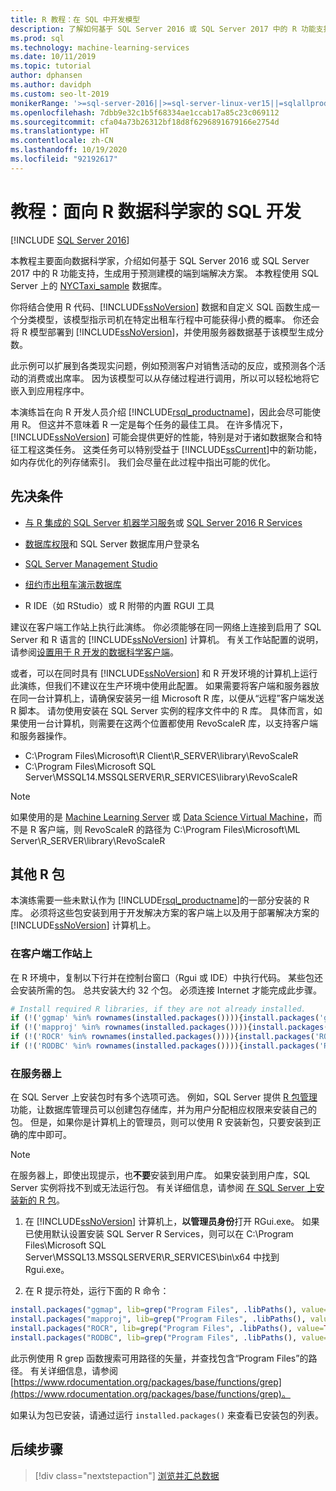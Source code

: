 ```yaml
---
title: R 教程：在 SQL 中开发模型
description: 了解如何基于 SQL Server 2016 或 SQL Server 2017 中的 R 功能支持，生成用于预测建模的端到端解决方案。
ms.prod: sql
ms.technology: machine-learning-services
ms.date: 10/11/2019
ms.topic: tutorial
author: dphansen
ms.author: davidph
ms.custom: seo-lt-2019
monikerRange: '>=sql-server-2016||>=sql-server-linux-ver15||=sqlallproducts-allversions'
ms.openlocfilehash: 7dbb9e32c1b5f68334ae1ccab17a85c23c069112
ms.sourcegitcommit: cfa04a73b26312bf18d8f6296891679166e2754d
ms.translationtype: HT
ms.contentlocale: zh-CN
ms.lasthandoff: 10/19/2020
ms.locfileid: "92192617"
---
```

# <a name="tutorial-sql-development-for-r-data-scientists"></a>教程：面向 R 数据科学家的 SQL 开发
[!INCLUDE [SQL Server 2016](../../includes/applies-to-version/sqlserver2016.md)]

本教程主要面向数据科学家，介绍如何基于 SQL Server 2016 或 SQL Server 2017 中的 R 功能支持，生成用于预测建模的端到端解决方案。 本教程使用 SQL Server 上的 [NYCTaxi_sample](demo-data-nyctaxi-in-sql.md) 数据库。 

你将结合使用 R 代码、[!INCLUDE[ssNoVersion](../../includes/ssnoversion-md.md)] 数据和自定义 SQL 函数生成一个分类模型，该模型指示司机在特定出租车行程中可能获得小费的概率。 你还会将 R 模型部署到 [!INCLUDE[ssNoVersion](../../includes/ssnoversion-md.md)]，并使用服务器数据基于该模型生成分数。

此示例可以扩展到各类现实问题，例如预测客户对销售活动的反应，或预测各个活动的消费或出席率。 因为该模型可以从存储过程进行调用，所以可以轻松地将它嵌入到应用程序中。

本演练旨在向 R 开发人员介绍 [!INCLUDE[rsql_productname](../../includes/rsql-productname-md.md)]，因此会尽可能使用 R。 但这并不意味着 R 一定是每个任务的最佳工具。 在许多情况下， [!INCLUDE[ssNoVersion](../../includes/ssnoversion-md.md)] 可能会提供更好的性能，特别是对于诸如数据聚合和特征工程这类任务。  这类任务可以特别受益于 [!INCLUDE[ssCurrent](../../includes/sscurrent-md.md)]中的新功能，如内存优化的列存储索引。 我们会尽量在此过程中指出可能的优化。

## <a name="prerequisites"></a>先决条件

+ [与 R 集成的 SQL Server 机器学习服务](../install/sql-machine-learning-services-windows-install.md#verify-installation)或 [SQL Server 2016 R Services](../install/sql-r-services-windows-install.md)

+ [数据库权限](../security/user-permission.md)和 SQL Server 数据库用户登录名

+ [SQL Server Management Studio](../../ssms/download-sql-server-management-studio-ssms.md)

+ [纽约市出租车演示数据库](demo-data-nyctaxi-in-sql.md)

+ R IDE（如 RStudio）或 R 附带的内置 RGUI 工具

建议在客户端工作站上执行此演练。 你必须能够在同一网络上连接到启用了 SQL Server 和 R 语言的 [!INCLUDE[ssNoVersion](../../includes/ssnoversion-md.md)] 计算机。 有关工作站配置的说明，请参阅[设置用于 R 开发的数据科学客户端](../r/set-up-a-data-science-client.md)。

或者，可以在同时具有 [!INCLUDE[ssNoVersion](../../includes/ssnoversion-md.md)] 和 R 开发环境的计算机上运行此演练，但我们不建议在生产环境中使用此配置。 如果需要将客户端和服务器放在同一台计算机上，请确保安装另一组 Microsoft R 库，以便从“远程”客户端发送 R 脚本。 请勿使用安装在 SQL Server 实例的程序文件中的 R 库。 具体而言，如果使用一台计算机，则需要在这两个位置都使用 RevoScaleR 库，以支持客户端和服务器操作。

+ C:\Program Files\Microsoft\R Client\R_SERVER\library\RevoScaleR 
+ C:\Program Files\Microsoft SQL Server\MSSQL14.MSSQLSERVER\R_SERVICES\library\RevoScaleR

> [!NOTE]
> 如果使用的是 [Machine Learning Server](/machine-learning-server/) 或 [Data Science Virtual Machine](/azure/machine-learning/data-science-virtual-machine/)，而不是 R 客户端，则 RevoScaleR 的路径为 C:\Program Files\Microsoft\ML Server\R_SERVER\library\RevoScaleR

<a name="add-packages"></a>

## <a name="additional-r-packages"></a>其他 R 包

本演练需要一些未默认作为 [!INCLUDE[rsql_productname](../../includes/rsql-productname-md.md)]的一部分安装的 R 库。 必须将这些包安装到用于开发解决方案的客户端上以及用于部署解决方案的 [!INCLUDE[ssNoVersion](../../includes/ssnoversion-md.md)] 计算机上。

### <a name="on-a-client-workstation"></a>在客户端工作站上

在 R 环境中，复制以下行并在控制台窗口（Rgui 或 IDE）中执行代码。 某些包还会安装所需的包。 总共安装大约 32 个包。 必须连接 Internet 才能完成此步骤。
    
  ```R
  # Install required R libraries, if they are not already installed.
  if (!('ggmap' %in% rownames(installed.packages()))){install.packages('ggmap')}
  if (!('mapproj' %in% rownames(installed.packages()))){install.packages('mapproj')}
  if (!('ROCR' %in% rownames(installed.packages()))){install.packages('ROCR')}
  if (!('RODBC' %in% rownames(installed.packages()))){install.packages('RODBC')}
  ```

### <a name="on-the-server"></a>在服务器上

在 SQL Server 上安装包时有多个选项可选。 例如，SQL Server 提供 [R 包管理](../package-management/install-additional-r-packages-on-sql-server.md)功能，让数据库管理员可以创建包存储库，并为用户分配相应权限来安装自己的包。 但是，如果你是计算机上的管理员，则可以使用 R 安装新包，只要安装到正确的库中即可。

> [!NOTE]
> 在服务器上，即使出现提示，也**不要**安装到用户库。 如果安装到用户库，SQL Server 实例将找不到或无法运行包。 有关详细信息，请参阅 [在 SQL Server 上安装新的 R 包](../package-management/install-additional-r-packages-on-sql-server.md)。

1. 在 [!INCLUDE[ssNoVersion](../../includes/ssnoversion-md.md)] 计算机上，**以管理员身份**打开 RGui.exe。  如果已使用默认设置安装 SQL Server R Services，则可以在 C:\Program Files\Microsoft SQL Server\MSSQL13.MSSQLSERVER\R_SERVICES\bin\x64 中找到 Rgui.exe。

2. 在 R 提示符处，运行下面的 R 命令：
  
  ```R
  install.packages("ggmap", lib=grep("Program Files", .libPaths(), value=TRUE)[1])
  install.packages("mapproj", lib=grep("Program Files", .libPaths(), value=TRUE)[1])
  install.packages("ROCR", lib=grep("Program Files", .libPaths(), value=TRUE)[1])
  install.packages("RODBC", lib=grep("Program Files", .libPaths(), value=TRUE)[1])
  ```
  此示例使用 R grep 函数搜索可用路径的矢量，并查找包含“Program Files”的路径。 有关详细信息，请参阅 [https://www.rdocumentation.org/packages/base/functions/grep](https://www.rdocumentation.org/packages/base/functions/grep)。

  如果认为包已安装，请通过运行 `installed.packages()` 来查看已安装包的列表。

## <a name="next-steps"></a>后续步骤

> [!div class="nextstepaction"]
> [浏览并汇总数据](walkthrough-view-and-summarize-data-using-r.md)